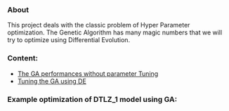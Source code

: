 ### About
This project deals with the classic problem of Hyper Parameter optimization. The Genetic Algorithm has many magic numbers that we will try to optimize using Differential Evolution.

### Content:
- [The GA performances without parameter Tuning](stand_alone_ga.md)
- [Tuning the GA using DE](tuned_ga.md)

### Example optimization of DTLZ_1 model using GA:
<!-- ![DTLZ_3](http://i.imgur.com/KjtuaQd.gif) -->
<!-- ![DTLZ_5](http://i.imgur.com/2XgPQF4.gif) -->
<!-- - ![DTLZ_1 Optimization using GA](http://i.imgur.com/BISkpyY.gifv) -->
